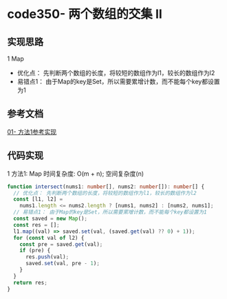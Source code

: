 # code350- 两个数组的交集 II

## 实现思路

1 Map
  - 优化点： 先判断两个数组的长度，将较短的数组作为l1，较长的数组作为l2
  - 易错点1： 由于Map的key是Set，所以需要累增计数，而不能每个key都设置为1


## 参考文档

[01- 方法1参考实现](https://leetcode.cn/problems/intersection-of-two-arrays-ii/solutions/3056041/yi-ci-bian-li-jian-ji-xie-fa-fu-jin-jie-szdb1/)


## 代码实现

1 方法1: Map  时间复杂度: O(m + n);  空间复杂度(n)

```ts
function intersect(nums1: number[], nums2: number[]): number[] {
  // 优化点： 先判断两个数组的长度，将较短的数组作为l1，较长的数组作为l2
  const [l1, l2] =
    nums1.length <= nums2.length ? [nums1, nums2] : [nums2, nums1];
  // 易错点1： 由于Map的key是Set，所以需要累增计数，而不能每个key都设置为1
  const saved = new Map();
  const res = [];
  l1.map((val) => saved.set(val, (saved.get(val) ?? 0) + 1));
  for (const val of l2) {
    const pre = saved.get(val);
    if (pre) {
      res.push(val);
      saved.set(val, pre - 1);
    }
  }
  return res;
}
```


